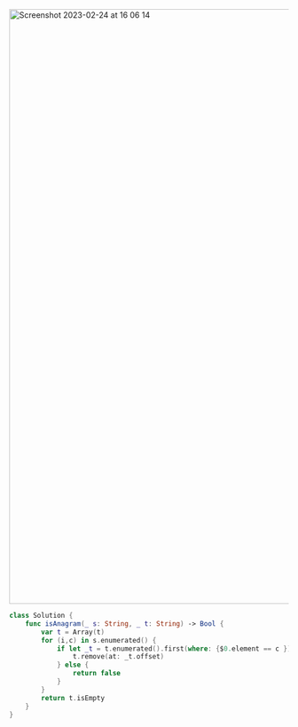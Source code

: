 <img width="1072" alt="Screenshot 2023-02-24 at 16 06 14" src="https://user-images.githubusercontent.com/73763976/221227611-ead17a34-c885-476b-85d4-9632764c2f26.png">

```swift
class Solution {
    func isAnagram(_ s: String, _ t: String) -> Bool {
        var t = Array(t)
        for (i,c) in s.enumerated() {
            if let _t = t.enumerated().first(where: {$0.element == c }) { 
                t.remove(at: _t.offset)
            } else { 
                return false
            }
        }
        return t.isEmpty
    }
}
```
